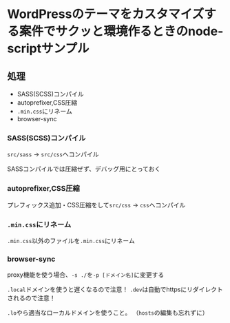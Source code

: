 # WordPressのテーマをカスタマイズする案件でサクッと環境作るときのnode-scriptサンプル

## 処理

* SASS(SCSS)コンパイル
* autoprefixer,CSS圧縮
* `.min.css`にリネーム
* browser-sync

### SASS(SCSS)コンパイル

`src/sass` -> `src/css`へコンパイル

SASSコンパイルでは圧縮ぜず、デバッグ用にとっておく

### autoprefixer,CSS圧縮

プレフィックス追加・CSS圧縮をして`src/css` -> `css`へコンパイル

### `.min.css`にリネーム

`.min.css`以外のファイルを`.min.css`にリネーム

### browser-sync

proxy機能を使う場合、`-s ./`を`-p [ドメイン名]`に変更する

`.local`ドメインを使うと遅くなるので注意！
`.dev`は自動でhttpsにリダイレクトされるので注意！

`.lo`やら適当なローカルドメインを使うこと。
（`hosts`の編集も忘れずに）